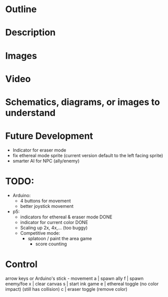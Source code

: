 # Outline

# Description

# Images

# Video

# Schematics, diagrams, or images to understand

# Future Development
- Indicator for eraser mode
- fix ethereal mode sprite (current version default to the left facing sprite)
- smarter AI for NPC (ally/enemy)


# TODO:
- Arduino:
    - 4 buttons for movement
    - better joystick movement
- p5:
    - indicators for ethereal & eraser mode DONE
    - indicator for current color DONE
    - Scaling up 2x, 4x,... (too buggy)
    - Competitive mode:
        - splatoon / paint the area game
            - score counting



# Control

arrow keys or Arduino's stick - movement
a | spawn ally
f | spawn enemy/foe
x | clear canvas
s | start ink game
e | ethereal toggle (no color impact) (still has collision)
c | eraser toggle (remove color)
